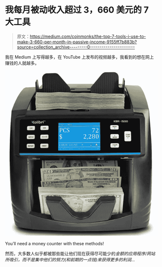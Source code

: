 # 我每月被动收入超过 3，660 美元的 7 大工具

> 原文：<https://medium.com/coinmonks/the-top-7-tools-i-use-to-make-3-660-per-month-in-passive-income-9155ff7b883b?source=collection_archive---------0----------------------->

我在 Medium 上写得越多，在 YouTube 上发布的视频越多，我看到的想在网上赚钱的人就越多。

[![](img/f60186085663a7cd5da56e16b5281ee0.png)](https://www.amazon.com/gp/product/B08BVS93H7/ref=as_li_qf_asin_il_tl?ie=UTF8&tag=medium-mj-20&creative=9325&linkCode=as2&creativeASIN=B08BVS93H7&linkId=3019802684e4fb2d03f0394c52c41df3)

You’ll need a money counter with these methods!

然而，大多数人似乎都被那些能让他们现在获得尽可能少的*金额的应用程序/网站所吸引，而不是集中他们的努力(和前期的一点钱)来获得更多的利润…*